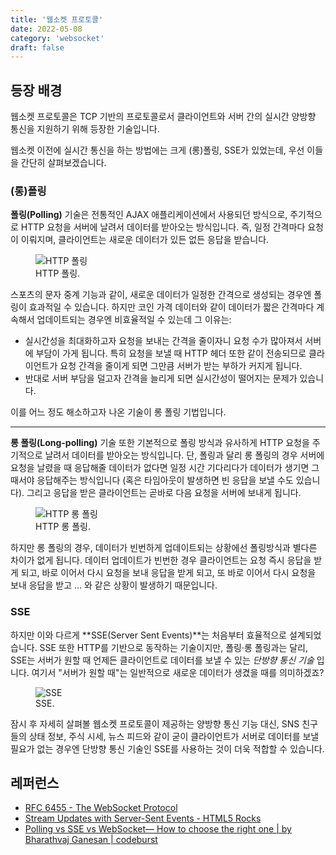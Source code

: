 ```yaml
---
title: '웹소켓 프로토콜'
date: 2022-05-08
category: 'websocket'
draft: false
---
```


## 등장 배경

웹소켓 프로토콜은 TCP 기반의 프로토콜로서 클라이언트와 서버 간의 실시간 양방향 통신을 지원하기 위해 등장한 기술입니다.

웹소켓 이전에 실시간 통신을 하는 방법에는 크게 (롱)폴링, SSE가 있었는데, 우선 이들을 간단히 살펴보겠습니다.

### (롱)폴링

**폴링(Polling)** 기술은 전통적인 AJAX 애플리케이션에서 사용되던 방식으로, 주기적으로 HTTP 요청을 서버에 날려서 데이터를 받아오는 방식입니다. 즉, 일정 간격마다 요청이 이뤄지며, 클라이언트는 새로운 데이터가 있든 없든 응답을 받습니다. 

<figure>
    <img src="https://cdn.jsdelivr.net/gh/jaehyeon48/jaehyeon48.github.io@master/assets/images/network/websocket/http_polling.png" alt="HTTP 폴링" />
  <figcaption>HTTP 폴링.</figcaption>
</figure>

스포츠의 문자 중계 기능과 같이, 새로운 데이터가 일정한 간격으로 생성되는 경우엔 폴링이 효과적일 수 있습니다.  하지만 코인 가격 데이터와 같이 데이터가 짧은 간격마다 계속해서 업데이트되는 경우엔 비효율적일 수 있는데 그 이유는:

- 실시간성을 최대화하고자 요청을 보내는 간격을 줄이자니 요청 수가 많아져서 서버에 부담이 가게 됩니다. 특히 요청을 보낼 때 HTTP 헤더 또한 같이 전송되므로 클라이언트가 요청 간격을 줄이게 되면 그만큼 서버가 받는 부하가 커지게 됩니다.
- 반대로 서버 부담을 덜고자 간격을 늘리게 되면 실시간성이 떨어지는 문제가 있습니다.

이를 어느 정도 해소하고자 나온 기술이 롱 폴링 기법입니다.

<hr />

**롱 폴링(Long-polling)** 기술 또한 기본적으로 폴링 방식과 유사하게 HTTP 요청을 주기적으로 날려서 데이터를 받아오는 방식입니다. 단, 폴링과 달리 롱 폴링의 경우 서버에 요청을 날렸을 때 응답해줄 데이터가 없다면 일정 시간 기다리다가 데이터가 생기면 그때서야 응답해주는 방식입니다 (혹은 타임아웃이 발생하면 빈 응답을 보낼 수도 있습니다). 그리고 응답을 받은 클라이언트는 곧바로 다음 요청을 서버에 보내게 됩니다.

<figure>
    <img src="https://cdn.jsdelivr.net/gh/jaehyeon48/jaehyeon48.github.io@master/assets/images/network/websocket/http_long_polling.png" alt="HTTP 롱 폴링" />
  <figcaption>HTTP 롱 폴링.</figcaption>
</figure>

하지만 롱 폴링의 경우, 데이터가 빈번하게 업데이트되는 상황에선 폴링방식과 별다른 차이가 없게 됩니다. 데이터 업데이트가 빈번한 경우 클라이언트는 요청 즉시 응답을 받게 되고, 바로 이어서 다시 요청을 보내 응답을 받게 되고, 또 바로 이어서 다시 요청을 보내 응답을 받고 … 와 같은 상황이 발생하기 때문입니다.

### SSE

하지만 이와 다르게 **SSE(Server Sent Events)**는 처음부터 효율적으로 설계되었습니다. SSE 또한 HTTP를 기반으로 동작하는 기술이지만, 폴링·롱 폴링과는 달리, SSE는 서버가 원할 때 언제든 클라이언트로 데이터를 보낼 수 있는 *단방향 통신 기술* 입니다. 여기서 "서버가 원할 때"는 일반적으로 새로운 데이터가 생겼을 때를 의미하겠죠?

<figure>
    <img src="https://cdn.jsdelivr.net/gh/jaehyeon48/jaehyeon48.github.io@master/assets/images/network/websocket/server_sent_events.png" alt="SSE" />
  <figcaption>SSE.</figcaption>
</figure>

잠시 후 자세히 살펴볼 웹소켓 프로토콜이 제공하는 양방향 통신 기능 대신, SNS 친구들의 상태 정보, 주식 시세, 뉴스 피드와 같이 굳이 클라이언트가 서버로 데이터를 보낼 필요가 없는 경우엔 단방향 통신 기술인 SSE를 사용하는 것이 더욱 적합할 수 있습니다.

## 레퍼런스

- [RFC 6455 - The WebSocket Protocol](https://datatracker.ietf.org/doc/html/rfc6455)
- [Stream Updates with Server-Sent Events - HTML5 Rocks](https://www.html5rocks.com/en/tutorials/eventsource/basics/)
- [Polling vs SSE vs WebSocket— How to choose the right one | by Bharathvaj Ganesan | codeburst](https://codeburst.io/polling-vs-sse-vs-websocket-how-to-choose-the-right-one-1859e4e13bd9)
